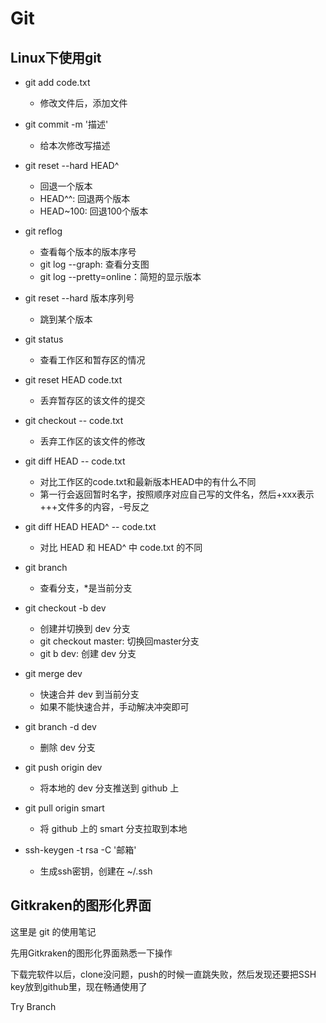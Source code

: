 # Git

## Linux下使用git

* git add code.txt
  * 修改文件后，添加文件
* git commit -m '描述'
  * 给本次修改写描述
* git reset --hard HEAD^
  * 回退一个版本
  * HEAD^^: 回退两个版本
  * HEAD~100: 回退100个版本
* git reflog
  * 查看每个版本的版本序号
  * git log --graph: 查看分支图
  * git log --pretty=online：简短的显示版本
* git reset --hard 版本序列号
  * 跳到某个版本
* git status
  * 查看工作区和暂存区的情况
* git reset HEAD code.txt
  * 丢弃暂存区的该文件的提交
* git checkout -- code.txt
  * 丢弃工作区的该文件的修改
* git diff HEAD -- code.txt
  * 对比工作区的code.txt和最新版本HEAD中的有什么不同
  * 第一行会返回暂时名字，按照顺序对应自己写的文件名，然后+xxx表示+++文件多的内容，-号反之
* git diff HEAD HEAD^ -- code.txt
  * 对比 HEAD 和 HEAD^ 中 code.txt 的不同
* git branch
  * 查看分支，*是当前分支
* git checkout -b dev
  * 创建并切换到 dev 分支
  * git checkout master: 切换回master分支
  * git b dev: 创建 dev 分支
* git merge dev
  * 快速合并 dev 到当前分支
  * 如果不能快速合并，手动解决冲突即可
* git branch -d dev
  * 删除 dev 分支
* git push origin dev
  * 将本地的 dev 分支推送到 github 上
* git pull origin smart
  * 将 github 上的 smart 分支拉取到本地
 
* ssh-keygen -t rsa -C '邮箱'
  * 生成ssh密钥，创建在 ~/.ssh

## Gitkraken的图形化界面

这里是 git 的使用笔记

先用Gitkraken的图形化界面熟悉一下操作

下载完软件以后，clone没问题，push的时候一直跳失败，然后发现还要把SSH key放到github里，现在畅通使用了

Try Branch
